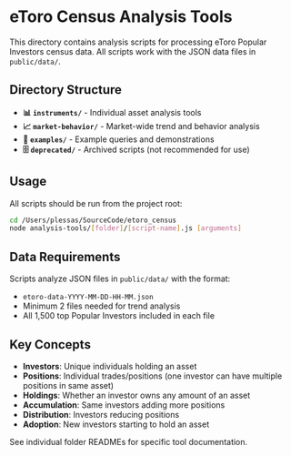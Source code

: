 # eToro Census Analysis Tools

This directory contains analysis scripts for processing eToro Popular Investors census data. All scripts work with the JSON data files in `public/data/`.

## Directory Structure

- **📊 `instruments/`** - Individual asset analysis tools
- **📈 `market-behavior/`** - Market-wide trend and behavior analysis
- **📝 `examples/`** - Example queries and demonstrations
- **🗄️ `deprecated/`** - Archived scripts (not recommended for use)

## Usage

All scripts should be run from the project root:
```bash
cd /Users/plessas/SourceCode/etoro_census
node analysis-tools/[folder]/[script-name].js [arguments]
```

## Data Requirements

Scripts analyze JSON files in `public/data/` with the format:
- `etoro-data-YYYY-MM-DD-HH-MM.json`
- Minimum 2 files needed for trend analysis
- All 1,500 top Popular Investors included in each file

## Key Concepts

- **Investors**: Unique individuals holding an asset
- **Positions**: Individual trades/positions (one investor can have multiple positions in same asset)
- **Holdings**: Whether an investor owns any amount of an asset
- **Accumulation**: Same investors adding more positions
- **Distribution**: Investors reducing positions
- **Adoption**: New investors starting to hold an asset

See individual folder READMEs for specific tool documentation.